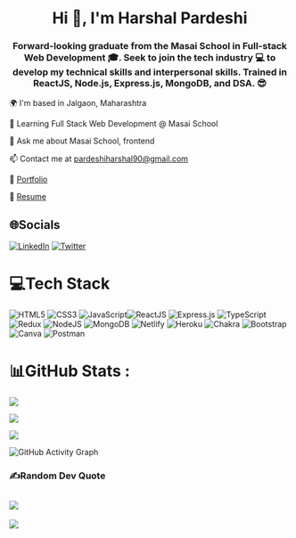 <h1 align="center">Hi 👋, I'm Harshal Pardeshi</h1>
<h3 align="center">Forward-looking graduate from the Masai School in Full-stack Web Development 🎓. Seek to join the tech industry 💻 to develop my technical skills and interpersonal skills. Trained in ReactJS, Node.js, Express.js, MongoDB, and DSA. 😎</h3>


🌍 I'm based in Jalgaon, Maharashtra

🌱 Learning Full Stack Web Development @ Masai School

💬 Ask me about Masai School, frontend

📫 Contact me at pardeshiharshal90@gmail.com

💼 [Portfolio](https://hashal890.github.io/)

🎇 [Resume](https://drive.google.com/file/d/1eo6ZOSHSIb4brjK1_bmFpCNnZJNWavW6/view?usp=sharing)


## 🌐Socials

[![LinkedIn](https://img.shields.io/badge/LinkedIn-%230077B5.svg?logo=linkedin&logoColor=white)](https://www.linkedin.com/in/harshalpardeshi/) 
[![Twitter](https://img.shields.io/twitter/follow/harshal258?style=social)](https://twitter.com/harshal258) 


# 💻Tech Stack

![HTML5](https://img.shields.io/badge/html5-%23E34F26.svg?style=for-the-badge&logo=html5&logoColor=white) ![CSS3](https://img.shields.io/badge/css3-%231572B6.svg?style=for-the-badge&logo=css3&logoColor=white) ![JavaScript](https://img.shields.io/badge/javascript-%23323330.svg?style=for-the-badge&logo=javascript&logoColor=%23F7DF1E)![ReactJS](https://img.shields.io/badge/react-%2320232a.svg?style=for-the-badge&logo=react&logoColor=%2361DAFB) ![Express.js](https://img.shields.io/badge/express.js-%23404d59.svg?style=for-the-badge&logo=express&logoColor=%2361DAFB) ![TypeScript](https://img.shields.io/badge/typescript-%23007ACC.svg?style=for-the-badge&logo=typescript&logoColor=white) ![Redux](https://img.shields.io/badge/redux-%23593d88.svg?style=for-the-badge&logo=redux&logoColor=white) ![NodeJS](https://img.shields.io/badge/node.js-6DA55F?style=for-the-badge&logo=node.js&logoColor=white) ![MongoDB](https://img.shields.io/badge/MongoDB-%234ea94b.svg?style=for-the-badge&logo=mongodb&logoColor=white) ![Netlify](https://img.shields.io/badge/netlify-%23000000.svg?style=for-the-badge&logo=netlify&logoColor=#00C7B7) ![Heroku](https://img.shields.io/badge/heroku-%23430098.svg?style=for-the-badge&logo=heroku&logoColor=white) ![Chakra](https://img.shields.io/badge/chakra-%234ED1C5.svg?style=for-the-badge&logo=chakraui&logoColor=white) ![Bootstrap](https://img.shields.io/badge/bootstrap-%23563D7C.svg?style=for-the-badge&logo=bootstrap&logoColor=white) ![Canva](https://img.shields.io/badge/Canva-%2300C4CC.svg?style=for-the-badge&logo=Canva&logoColor=white) ![Postman](https://img.shields.io/badge/Postman-FF6C37?style=for-the-badge&logo=postman&logoColor=white)


# 📊GitHub Stats :

![](https://github-readme-stats.vercel.app/api?username=Hashal890&theme=react&hide_border=false&include_all_commits=true&count_private=true)<br/>

![](https://github-readme-streak-stats.herokuapp.com/?user=Hashal890&theme=react&hide_border=false&include_all_commits=true&count_private=true)<br/>

![](https://github-readme-stats.vercel.app/api/top-langs/?username=Hashal890&theme=react&hide_border=false&include_all_commits=true&count_private=true&layout=compact)

![GitHub Activity Graph](https://activity-graph.herokuapp.com/graph?username=Hashal890&include_all_commits=true&count_private=true)


### ✍️Random Dev Quote

![](https://quotes-github-readme.vercel.app/api?type=horizontal&theme=tokyonight)
---
[![](https://visitcount.itsvg.in/api?id=Hashal890&icon=0&color=12)](https://visitcount.itsvg.in)
